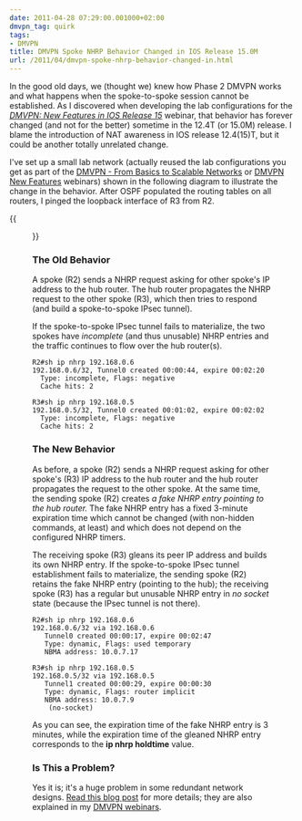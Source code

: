 ```yaml
---
date: 2011-04-28 07:29:00.001000+02:00
dmvpn_tag: quirk
tags:
- DMVPN
title: DMVPN Spoke NHRP Behavior Changed in IOS Release 15.0M
url: /2011/04/dmvpn-spoke-nhrp-behavior-changed-in.html
---
```

In the good old days, we (thought we) knew how Phase 2 DMVPN works and what happens when the spoke-to-spoke session cannot be established. As I discovered when developing the lab configurations for the [*DMVPN: New Features in IOS Release 15*](https://www.ipspace.net/DMVPN150) webinar, that behavior has forever changed (and not for the better) sometime in the 12.4T (or 15.0M) release. I blame the introduction of NAT awareness in IOS release 12.4(15)T, but it could be another totally unrelated change.
<!--more-->
I've set up a small lab network (actually reused the lab configurations you get as part of the [DMVPN - From Basics to Scalable Networks](https://www.ipspace.net/DMVPN:_From_Basics_to_Scalable_Networks) or [DMVPN New Features](https://www.ipspace.net/DMVPN_New_Features) webinars) shown in the following diagram to illustrate the change in the behavior. After OSPF populated the routing tables on all routers, I pinged the loopback interface of R3 from R2.

{{<figure src="s1600-DMVPN_NHRP_Lab.png">}}

### The Old Behavior

A spoke (R2) sends a NHRP request asking for other spoke's IP address to the hub router. The hub router propagates the NHRP request to the other spoke (R3), which then tries to respond (and build a spoke-to-spoke IPsec tunnel).

If the spoke-to-spoke IPsec tunnel fails to materialize, the two spokes have *incomplete* (and thus unusable) NHRP entries and the traffic continues to flow over the hub router(s).

``` code
R2#sh ip nhrp 192.168.0.6
192.168.0.6/32, Tunnel0 created 00:00:44, expire 00:02:20
  Type: incomplete, Flags: negative
  Cache hits: 2
```

``` code
R3#sh ip nhrp 192.168.0.5
192.168.0.5/32, Tunnel0 created 00:01:02, expire 00:02:02
  Type: incomplete, Flags: negative
  Cache hits: 2
```

### The New Behavior

As before, a spoke (R2) sends a NHRP request asking for other spoke's (R3) IP address to the hub router and the hub router propagates the request to the other spoke. At the same time, the sending spoke (R2) creates *a fake NHRP entry pointing to the hub router.* The fake NHRP entry has a fixed 3-minute expiration time which cannot be changed (with non-hidden commands, at least) and which does not depend on the configured NHRP timers.

The receiving spoke (R3) gleans its peer IP address and builds its own NHRP entry. If the spoke-to-spoke IPsec tunnel establishment fails to materialize, the sending spoke (R2) retains the fake NHRP entry (pointing to the hub); the receiving spoke (R3) has a regular but unusable NHRP entry in *no socket* state (because the IPsec tunnel is not there).

``` code
R2#sh ip nhrp 192.168.0.6
192.168.0.6/32 via 192.168.0.6
   Tunnel0 created 00:00:17, expire 00:02:47
   Type: dynamic, Flags: used temporary
   NBMA address: 10.0.7.17
```

``` code
R3#sh ip nhrp 192.168.0.5
192.168.0.5/32 via 192.168.0.5
   Tunnel1 created 00:00:29, expire 00:00:30
   Type: dynamic, Flags: router implicit
   NBMA address: 10.0.7.9
    (no-socket)
```

As you can see, the expiration time of the fake NHRP entry is 3 minutes, while the expiration time of the gleaned NHRP entry corresponds to the **ip nhrp holdtime** value.

### Is This a Problem?

Yes it is; it's a huge problem in some redundant network designs. [Read this blog post](https://blog.ipspace.net/2013/04/the-impact-of-changed-nhrp-behavior-in.html) for more details; they are also explained in my [DMVPN webinars](http://www.ipspace.net/DMVPN_trilogy).
